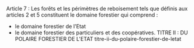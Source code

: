 Article 7 : Les forêts et les périmètres de reboisement tels que
définis aux articles 2 et 5 constituent le domaine forestier qui
comprend :
- le domaine forestier de l'Etat
- le domaine forestier des particuliers et des coopératives.
TITRE II : DU POLAIRE FORESTIER DE L'ETAT titre-ii-du-polaire-forestier-de-letat